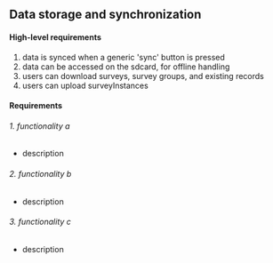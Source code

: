 ## Data storage and synchronization


#### High-level requirements
1. data is synced when a generic 'sync' button is pressed
2. data can be accessed on the sdcard, for offline handling
3. users can download surveys, survey groups, and existing records
4. users can upload surveyInstances

#### Requirements
###### 1. functionality a
* description

###### 2. functionality b
* description

###### 3. functionality c
* description



